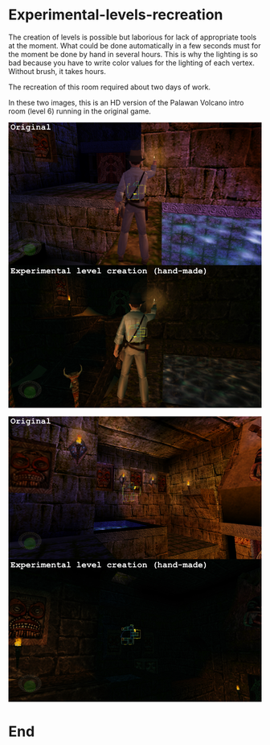 # Experimental-levels-recreation

The creation of levels is possible but laborious for lack of appropriate tools at the moment. What could be done automatically in a few seconds must for the moment be done by hand in several hours. This is why the lighting is so bad because you have to write color values for the lighting of each vertex. Without brush, it takes hours.

The recreation of this room required about two days of work.

In these two images, this is an HD version of the Palawan Volcano intro room (level 6) running in the original game.

![alt text](https://raw.githubusercontent.com/Jones3D-The-Infernal-Engine/Experimental-level-creation/main/levelexperimental_1.jpg?raw=true)

![alt text](https://raw.githubusercontent.com/Jones3D-The-Infernal-Engine/Experimental-level-creation/main/levelexperimental_2.jpg?raw=true)

# End
